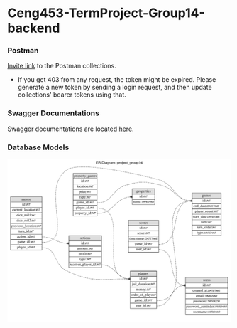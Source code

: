 # Ceng453-TermProject-Group14-backend

### Postman

[Invite link](https://app.getpostman.com/join-team?invite_code=90c3a5214bfd863d6f8e15adccac1f62&target_code=0f5b0f8d4b7aa60db61c35c6731eb631)
to the Postman collections.

- If you get 403 from any request, the token might be expired. Please generate a new token by sending a login request,
  and then update collections' bearer tokens using that.

### Swagger Documentations

Swagger documentations are located [here](https://ceng453-term-project-group14.herokuapp.com/swagger-ui/).

### Database Models

[![Database Models](./docs/project_group14.svg)]()
